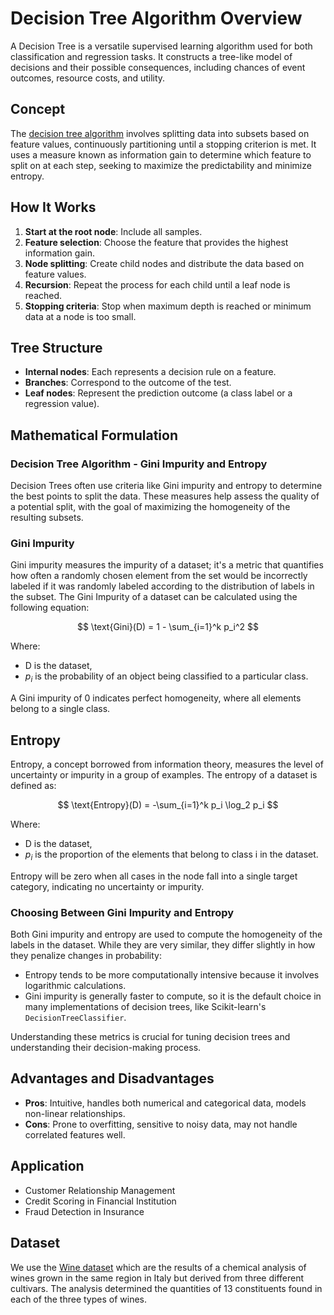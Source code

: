 # Decision Tree Algorithm Overview

A Decision Tree is a versatile supervised learning algorithm used for both classification and regression tasks. It constructs a tree-like model of decisions and their possible consequences, including chances of event outcomes, resource costs, and utility.

## Concept

The [decision tree algorithm](https://scikit-learn.org/stable/modules/tree.html) involves splitting data into subsets based on feature values, continuously partitioning until a stopping criterion is met. It uses a measure known as information gain to determine which feature to split on at each step, seeking to maximize the predictability and minimize entropy.

## How It Works

1. **Start at the root node**: Include all samples.
2. **Feature selection**: Choose the feature that provides the highest information gain.
3. **Node splitting**: Create child nodes and distribute the data based on feature values.
4. **Recursion**: Repeat the process for each child until a leaf node is reached.
5. **Stopping criteria**: Stop when maximum depth is reached or minimum data at a node is too small.

## Tree Structure

- **Internal nodes**: Each represents a decision rule on a feature.
- **Branches**: Correspond to the outcome of the test.
- **Leaf nodes**: Represent the prediction outcome (a class label or a regression value).

## Mathematical Formulation

### Decision Tree Algorithm - Gini Impurity and Entropy

Decision Trees often use criteria like Gini impurity and entropy to determine the best points to split the data. These measures help assess the quality of a potential split, with the goal of maximizing the homogeneity of the resulting subsets.

### Gini Impurity

Gini impurity measures the impurity of a dataset; it's a metric that quantifies how often a randomly chosen element from the set would be incorrectly labeled if it was randomly labeled according to the distribution of labels in the subset. The Gini Impurity of a dataset can be calculated using the following equation:

$$
\text{Gini}(D) = 1 - \sum_{i=1}^k p_i^2
$$

Where:
- D is the dataset,
- $p_i$ is the probability of an object being classified to a particular class.

A Gini impurity of 0 indicates perfect homogeneity, where all elements belong to a single class.

## Entropy

Entropy, a concept borrowed from information theory, measures the level of uncertainty or impurity in a group of examples. The entropy of a dataset is defined as:

$$
\text{Entropy}(D) = -\sum_{i=1}^k p_i \log_2 p_i
$$

Where:
- D is the dataset,
- $p_i$ is the proportion of the elements that belong to class i in the dataset.

Entropy will be zero when all cases in the node fall into a single target category, indicating no uncertainty or impurity.

### Choosing Between Gini Impurity and Entropy

Both Gini impurity and entropy are used to compute the homogeneity of the labels in the dataset. While they are very similar, they differ slightly in how they penalize changes in probability:
- Entropy tends to be more computationally intensive because it involves logarithmic calculations.
- Gini impurity is generally faster to compute, so it is the default choice in many implementations of decision trees, like Scikit-learn's `DecisionTreeClassifier`.

Understanding these metrics is crucial for tuning decision trees and understanding their decision-making process.

## Advantages and Disadvantages

- **Pros**: Intuitive, handles both numerical and categorical data, models non-linear relationships.
- **Cons**: Prone to overfitting, sensitive to noisy data, may not handle correlated features well.

## Application
- Customer Relationship Management
- Credit Scoring in Financial Institution
- Fraud Detection in Insurance

## Dataset
We use the [Wine dataset](https://archive.ics.uci.edu/dataset/109/wine) which  are the results of a chemical analysis of wines grown in the same region in Italy but derived from three different cultivars. The analysis determined the quantities of 13 constituents found in each of the three types of wines.